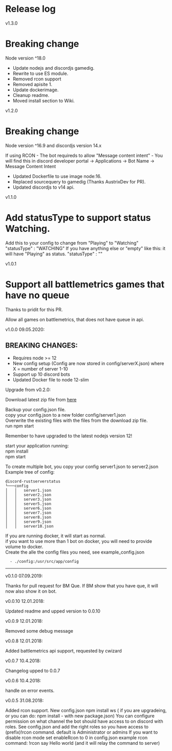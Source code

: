 # Release log

v1.3.0
# Breaking change

Node version ^18.0

- Update nodejs and discordjs gamedig.
- Rewrite to use ES module.
- Removed rcon support
- Removed apisite 1.
- Update dockerimage.
- Cleanup readme.
- Moved install section to Wiki.

v1.2.0
# Breaking change

Node version ^16.9 and discordjs version 14.x

If using RCON - The bot requireds to allow "Message content intent" - You will find this in discord developer portal -> Applications -> Bot Name -> Message Content Intent

- Updated Dockerfile to use image node:16.
- Replaced sourcequery to gamedig (Thanks AustrixDev for PR).
- Updated discordjs to v14 api.

v1.1.0
# Add statusType to support status Watching.

Add this to your config to change from "Playing" to "Watching"
"statusType" : "WATCHING"
If you have anything else or "empty" like this: it will have "Playing" as status. 
"statusType" : ""

v1.0.1
# Support all battlemetrics games that have no queue

Thanks to pridit for this PR.

Allow all games on battlemetrics, that does not have queue in api.

v1.0.0 09.05.2020:
## BREAKING CHANGES:
* Requires node >= 12
* New config setup (Config are now stored in config/serverX.json) where X = number of server 1-10
* Support up 10 discord bots
* Updated Docker file to node 12-slim

Upgrade from v0.2.0:

Download latest zip file from [here](https://github.com/kennethrisa/discord-rustserverstatus/releases)


Backup your config.json file.<br>
copy your config.json to a new folder config/server1.json<br>
Overwrite the existing files with the files from the download zip file.<br>
run npm start

Remember to have upgraded to the latest nodejs version 12!

start your application running: <br>
npm install<br>
npm start

To create multiple bot, you copy your config server1.json to server2.json<br>
Example tree of config:
```
discord-rustserverstatus
└───config
│   │   server1.json
│   │   server2.json
│   │   server3.json
│   │   server5.json
│   │   server6.json
│   │   server7.json
│   │   server8.json
│   │   server9.json
│   │   server10.json
```

If you are running docker, it will start as normal.<br>
if you want to use more than 1 bot on docker, you will need to provide volume to docker. <br>
Create the alle the config files you need, see example_config.json
```
  - ./config:/usr/src/app/config
``` 
---

v0.1.0 07.09.2019:

Thanks for pull request for BM Que.
If BM show that you have que, it will now also show it on bot.

v0.0.10 12.01.2018:

Updated readme and upped version to 0.0.10

v0.0.9 12.01.2018:

Removed some debug message

v0.0.8 12.01.2018:

Added battlemetrics api support, requested by cwizard

v0.0.7 10.4.2018:

Changelog upped to 0.0.7

v0.0.6 10.4.2018:

handle on error events.


v0.0.5 31.08.2018: 

Added rcon support. 
New config.json 
npm install ws ( if you are upgradeing, or you can do: npm install - with new package.json)
You can configure permission on what channel the bot should have access to on discord with roles.
See config.json and add the right roles so you have access to (prefix)!rcon command. default is Administrator or admins
If you want to disable rcon mode set enableRcon to 0 in config.json
example rcon command: !rcon say Hello world (and it will relay the command to server)